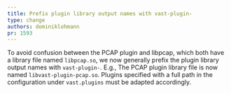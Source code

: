 ```yaml
---
title: Prefix plugin library output names with vast-plugin-
type: change
authors: dominiklohmann
pr: 1593
---
```


To avoid confusion between the PCAP plugin and libpcap, which both have a
library file named `libpcap.so`, we now generally prefix the plugin library
output names with `vast-plugin-`. E.g., The PCAP plugin library file is now
named `libvast-plugin-pcap.so`. Plugins specified with a full path in the
configuration under `vast.plugins` must be adapted accordingly.
